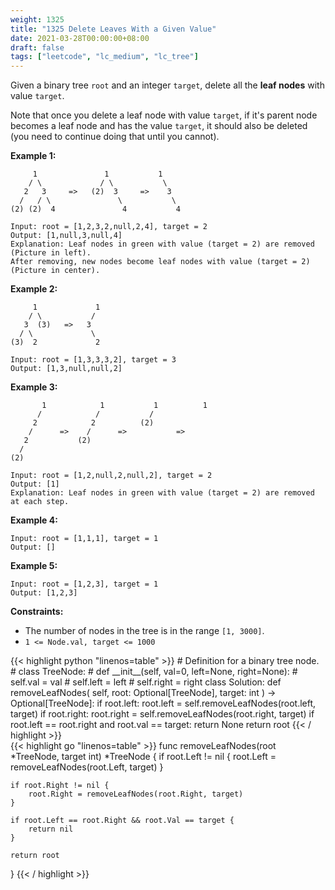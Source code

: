 ```yaml
---
weight: 1325
title: "1325 Delete Leaves With a Given Value"
date: 2021-03-28T00:00:00+08:00
draft: false
tags: ["leetcode", "lc_medium", "lc_tree"]
---
```


Given a binary tree `root` and an integer `target`, delete all the **leaf nodes** with value `target`.

Note that once you delete a leaf node with value `target`, if it's parent node becomes a leaf node and has the value `target`, it should also be deleted (you need to continue doing that until you cannot).

**Example 1:**
```
     1               1           1
    / \             / \           \
   2   3     =>   (2)  3     =>    3
  /   / \               \           \
(2) (2)  4               4           4

Input: root = [1,2,3,2,null,2,4], target = 2
Output: [1,null,3,null,4]
Explanation: Leaf nodes in green with value (target = 2) are removed (Picture in left). 
After removing, new nodes become leaf nodes with value (target = 2) (Picture in center).
```
**Example 2:**
```
     1             1
    / \           /
   3  (3)   =>   3
  / \             \
(3)  2             2

Input: root = [1,3,3,3,2], target = 3
Output: [1,3,null,null,2]
```
**Example 3:**
```
       1            1           1          1
      /            /           /
     2            2          (2)
    /      =>    /      =>           =>
   2           (2)
  /
(2)

Input: root = [1,2,null,2,null,2], target = 2
Output: [1]
Explanation: Leaf nodes in green with value (target = 2) are removed at each step.
```
**Example 4:**
```
Input: root = [1,1,1], target = 1
Output: []
```
**Example 5:**
```
Input: root = [1,2,3], target = 1
Output: [1,2,3]
```

**Constraints:**
- The number of nodes in the tree is in the range `[1, 3000]`.
- `1 <= Node.val, target <= 1000`

<div class="tabs"></div>
<div class="tab-content">
<div id="python" class="lang">
{{< highlight python "linenos=table" >}}
# Definition for a binary tree node.
# class TreeNode:
#     def __init__(self, val=0, left=None, right=None):
#         self.val = val
#         self.left = left
#         self.right = right
class Solution:
    def removeLeafNodes(
        self,
        root: Optional[TreeNode],
        target: int
    ) -> Optional[TreeNode]:
        if root.left:
            root.left = self.removeLeafNodes(root.left, target)
        if root.right:
            root.right = self.removeLeafNodes(root.right, target)
        if root.left == root.right and root.val == target:
            return None
        return root
{{< / highlight >}}
</div>

<div id="golang" class="lang">
{{< highlight go "linenos=table" >}}
func removeLeafNodes(root *TreeNode, target int) *TreeNode {
    if root.Left != nil {
        root.Left = removeLeafNodes(root.Left, target)
    }

    if root.Right != nil {
        root.Right = removeLeafNodes(root.Right, target)
    }

    if root.Left == root.Right && root.Val == target {
        return nil
    }

    return root
}
{{< / highlight >}}
</div>
</div>
